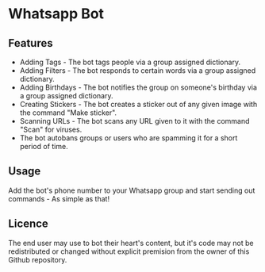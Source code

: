 # Whatsapp Bot

## Features
- Adding Tags - The bot tags people via a group assigned dictionary.
- Adding Filters - The bot responds to certain words via a group assigned dictionary.
- Adding Birthdays - The bot notifies the group on someone's birthday via a group assigned dictionary.
- Creating Stickers - The bot creates a sticker out of any given image with the command "Make sticker".
- Scanning URLs - The bot scans any URL given to it with the command "Scan" for viruses.
- The bot autobans groups or users who are spamming it for a short period of time.

## Usage
Add the bot's phone number to your Whatsapp group and start sending out commands - As simple as that!

## Licence
The end user may use to bot their heart's content, but it's code may not be redistributed or changed without explicit premision from the owner of this Github repository.